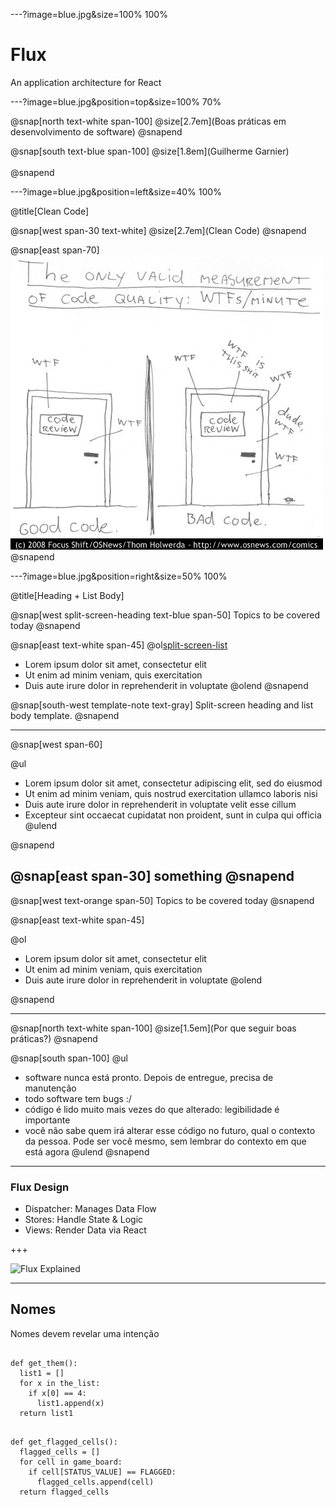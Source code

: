 ---?image=blue.jpg&size=100% 100%
# Flux

An application architecture for React

---?image=blue.jpg&position=top&size=100% 70%

@snap[north text-white span-100]
@size[2.7em](Boas práticas em desenvolvimento de software)
@snapend

@snap[south text-blue span-100]
@size[1.8em](Guilherme Garnier)
<br /><br />
@snapend

---?image=blue.jpg&position=left&size=40% 100%

@title[Clean Code]

@snap[west span-30 text-white]
@size[2.7em](Clean Code)
@snapend

@snap[east span-70]
![](images/wtfm.jpg)
@snapend

---?image=blue.jpg&position=right&size=50% 100%

@title[Heading + List Body]

@snap[west split-screen-heading text-blue span-50]
Topics to be covered today
@snapend

@snap[east text-white span-45]
@ol[split-screen-list](false)
- Lorem ipsum dolor sit amet, consectetur elit
- Ut enim ad minim veniam, quis exercitation
- Duis aute irure dolor in reprehenderit in voluptate
@olend
@snapend

@snap[south-west template-note text-gray]
Split-screen heading and list body template.
@snapend

---

@snap[west span-60]

@ul[](false)
- Lorem ipsum dolor sit amet, consectetur adipiscing elit, sed do eiusmod
- Ut enim ad minim veniam, quis nostrud exercitation ullamco laboris nisi
- Duis aute irure dolor in reprehenderit in voluptate velit esse cillum
- Excepteur sint occaecat cupidatat non proident, sunt in culpa qui officia
@ulend

@snapend

@snap[east span-30]
something
@snapend
---

@snap[west text-orange span-50]
Topics to be covered today
@snapend

@snap[east text-white span-45]

@ol
- Lorem ipsum dolor sit amet, consectetur elit
- Ut enim ad minim veniam, quis exercitation
- Duis aute irure dolor in reprehenderit in voluptate
@olend

@snapend

---

@snap[north text-white span-100]
@size[1.5em](Por que seguir boas práticas?)
@snapend

@snap[south span-100]
@ul[](false)
- software nunca está pronto. Depois de entregue, precisa de manutenção
- todo software tem bugs :/
- código é lido muito mais vezes do que alterado: legibilidade é importante
- você não sabe quem irá alterar esse código no futuro, qual o contexto da pessoa. Pode ser você mesmo, sem lembrar do contexto em que está agora
@ulend
@snapend

---

### Flux Design

- Dispatcher: Manages Data Flow
- Stores: Handle State & Logic
- Views: Render Data via React

+++

![Flux Explained](https://facebook.github.io/flux/img/flux-simple-f8-diagram-explained-1300w.png)

---

## Nomes

Nomes devem revelar uma intenção

<pre><code class="lang-python hljs">
def get_them():
  list1 = []
  for x in the_list:
    if x[0] == 4:
      list1.append(x)
  return list1
</code></pre>

<pre class="fragment" data-fragment-index="1"><code class="lang-python hljs">
def get_flagged_cells():
  flagged_cells = []
  for cell in game_board:
    if cell[STATUS_VALUE] == FLAGGED:
      flagged_cells.append(cell)
  return flagged_cells
</code></pre>
